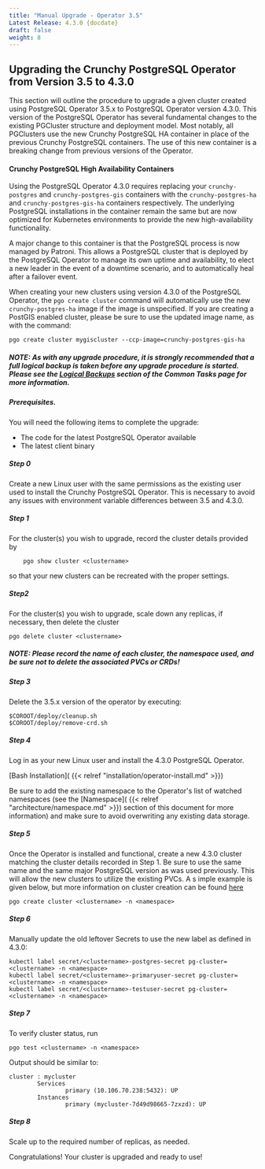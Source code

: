```yaml
---
title: "Manual Upgrade - Operator 3.5"
Latest Release: 4.3.0 {docdate}
draft: false
weight: 8
---
```


## Upgrading the Crunchy PostgreSQL Operator from Version 3.5 to 4.3.0

This section will outline the procedure to upgrade a given cluster created using PostgreSQL Operator 3.5.x to PostgreSQL Operator version 4.3.0. This version of the PostgreSQL Operator has several fundamental changes to the existing PGCluster structure and deployment model. Most notably, all PGClusters use the new Crunchy PostgreSQL HA container in place of the previous Crunchy PostgreSQL containers. The use of this new container is a breaking change from previous versions of the Operator.

#### Crunchy PostgreSQL High Availability Containers

Using the PostgreSQL Operator 4.3.0 requires replacing your `crunchy-postgres` and `crunchy-postgres-gis` containers with the `crunchy-postgres-ha` and `crunchy-postgres-gis-ha` containers respectively. The underlying PostgreSQL installations in the container remain the same but are now optimized for Kubernetes environments to provide the new high-availability functionality.

A major change to this container is that the PostgreSQL process is now managed by Patroni. This allows a PostgreSQL cluster that is deployed by the PostgreSQL Operator to manage its own uptime and availability, to elect a new leader in the event of a downtime scenario, and to automatically heal after a failover event.

When creating your new clusters using version 4.3.0 of the PostgreSQL Operator, the `pgo create cluster` command will automatically use the new `crunchy-postgres-ha` image if the image is unspecified. If you are creating a PostGIS enabled cluster, please be sure to use the updated image name, as with the command:
```
pgo create cluster mygiscluster --ccp-image=crunchy-postgres-gis-ha
```
##### NOTE: As with any upgrade procedure, it is strongly recommended that a full logical backup is taken before any upgrade procedure is started. Please see the [Logical Backups](/pgo-client/common-tasks#logical-backups-pg_dump--pg_dumpall) section of the Common Tasks page for more information.

##### Prerequisites.
You will need the following items to complete the upgrade:

* The code for the latest PostgreSQL Operator available
* The latest client binary

##### Step 0

Create a new Linux user with the same permissions as the existing user used to install the Crunchy PostgreSQL Operator. This is necessary to avoid any issues with environment variable differences between 3.5 and 4.3.0.

##### Step 1

For the cluster(s) you wish to upgrade, record the cluster details provided by

        pgo show cluster <clustername>

so that your new clusters can be recreated with the proper settings.

##### Step2

For the cluster(s) you wish to upgrade, scale down any replicas, if necessary, then delete the cluster

	pgo delete cluster <clustername>

##### NOTE: Please record the name of each cluster, the namespace used, and be sure not to delete the associated PVCs or CRDs!

##### Step 3
Delete the 3.5.x version of the operator by executing:

	$COROOT/deploy/cleanup.sh
	$COROOT/deploy/remove-crd.sh

##### Step 4

Log in as your new Linux user and install the 4.3.0 PostgreSQL Operator.

[Bash Installation]( {{< relref "installation/operator-install.md" >}}) 

Be sure to add the existing namespace to the Operator's list of watched namespaces (see the [Namespace]( {{< relref "architecture/namespace.md" >}}) section of this document for more information) and make sure to avoid overwriting any existing data storage.


##### Step 5

Once the Operator is installed and functional, create a new 4.3.0 cluster matching the cluster details recorded in Step 1. Be sure to use the same name and the same major PostgreSQL version as was used previously. This will allow the new clusters to utilize the existing PVCs. A s
imple example is given below, but more information on cluster creation can be found [here](/pgo-client/common-tasks#creating-a-postgresql-cluster)

	pgo create cluster <clustername> -n <namespace>

##### Step 6

Manually update the old leftover Secrets to use the new label as defined in 4.3.0:

	kubectl label secret/<clustername>-postgres-secret pg-cluster=<clustername> -n <namespace>
	kubectl label secret/<clustername>-primaryuser-secret pg-cluster=<clustername> -n <namespace>
	kubectl label secret/<clustername>-testuser-secret pg-cluster=<clustername> -n <namespace>

##### Step 7

To verify cluster status, run

	pgo test <clustername> -n <namespace>

Output should be similar to:
```
cluster : mycluster
        Services
                primary (10.106.70.238:5432): UP
        Instances
                primary (mycluster-7d49d98665-7zxzd): UP
```
##### Step 8

Scale up to the required number of replicas, as needed.

Congratulations! Your cluster is upgraded and ready to use!

